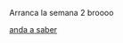 Arranca la semana 2 broooo


[anda a saber](https://juliodigia.github.io/infovis/S2/HistogramaDemoObservable.html)
